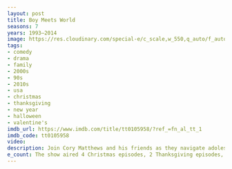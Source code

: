 ```yaml
---
layout: post
title: Boy Meets World
seasons: 7
years: 1993–2014
image: https://res.cloudinary.com/special-e/c_scale,w_550,q_auto/f_auto/Series%20posters/Boy_Meets_World.png
tags: 
- comedy
- drama
- family
- 2000s
- 90s
- 2010s
- usa
- christmas
- thanksgiving
- new year
- halloween
- valentine's
imdb_url: https://www.imdb.com/title/tt0105958/?ref_=fn_al_tt_1
imdb_code: tt0105958
video: 
description: Join Cory Matthews and his friends as they navigate adolescence in this classic coming-of-age series.
e_count: The show aired 4 Christmas episodes, 2 Thanksgiving episodes, 2 Halloween episodes, 1 New Year episode, and 4 Valentine's Day episode.
---
```

